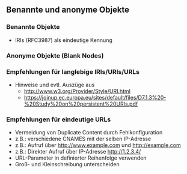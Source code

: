 Benannte und anonyme Objekte
----------------------------

### Benannte Objekte

- IRIs (RFC3987) als eindeutige Kennung

### Anonyme Objekte (Blank Nodes)

### Empfehlungen für langlebige IRIs/URIs/URLs

- Hinweise und evtl. Auszüge aus
  - http://www.w3.org/Provider/Style/URI.html
  - https://joinup.ec.europa.eu/sites/default/files/D7.1.3%20-%20Study%20on%20persistent%20URIs.pdf

### Empfehlungen für eindeutige URLs

- Vermeidung von Duplicate Content durch Fehlkonfiguration
- z.B.: verschiedene CNAMES mit der selben IP-Adresse
- z.B.: Aufruf über http://www.example.com und http://example.com
- z.B.: Direkter Aufruf über IP-Adresse http://1.2.3.4/
- URL-Parameter in definierter Reihenfolge verwenden
- Groß- und Kleinschreibung unterscheiden
